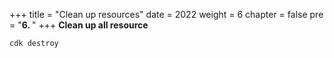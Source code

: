 +++
title = "Clean up resources"
date = 2022
weight = 6
chapter = false
pre = "<b>6. </b>"
+++
**Clean up all resource**

```
cdk destroy
```